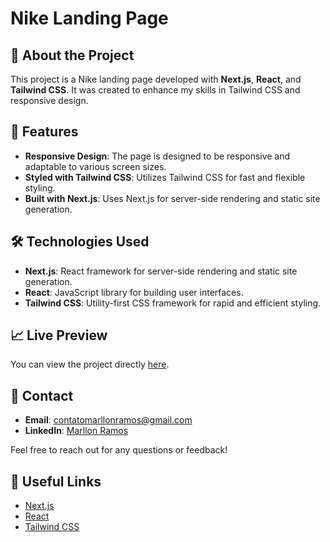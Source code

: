 # Nike Landing Page

## 🚀 About the Project

This project is a Nike landing page developed with **Next.js**, **React**, and **Tailwind CSS**. It was created to enhance my skills in Tailwind CSS and responsive design.

## 🌟 Features

- **Responsive Design**: The page is designed to be responsive and adaptable to various screen sizes.
- **Styled with Tailwind CSS**: Utilizes Tailwind CSS for fast and flexible styling.
- **Built with Next.js**: Uses Next.js for server-side rendering and static site generation.

## 🛠 Technologies Used

- **Next.js**: React framework for server-side rendering and static site generation.
- **React**: JavaScript library for building user interfaces.
- **Tailwind CSS**: Utility-first CSS framework for rapid and efficient styling.

## 📈 Live Preview

You can view the project directly [here](https://nike-landing-page-eta-two.vercel.app/).

## 📧 Contact

- **Email**: [contatomarllonramos@gmail.com](mailto:contatomarllonramos@gmail.com)
- **LinkedIn**: [Marllon Ramos](https://www.linkedin.com/in/marllonramos/)

Feel free to reach out for any questions or feedback!

## 🔗 Useful Links

- [Next.js](https://nextjs.org/)
- [React](https://reactjs.org/)
- [Tailwind CSS](https://tailwindcss.com/)
